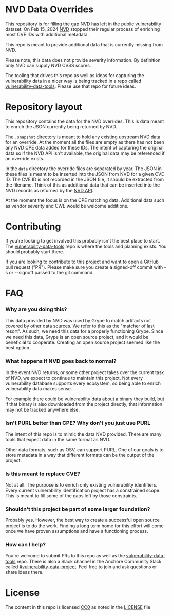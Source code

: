 # NVD Data Overrides

This repository is for filling the gap NVD has left in the public vulnerability dataset. On Feb 15, 2024 [NVD](https://nvd.nist.gov) stopped their regular process of enriching most CVE IDs with additional metadata.

This repo is meant to provide additional data that is currently missing from NVD.

Please note, this data does not provide severity information. By definition only NVD can supply NVD CVSS scores.

The tooling that drives this repo as well as ideas for capturing the vulnerability data in a nicer way is being tracked in a repo called [vulnerability-data-tools](https://github.com/anchore/vulnerability-data-tools). Please use that repo for future ideas.

# Repository layout

This repository contains the data for the NVD overrides. This is data meant to enrich the JSON currently being returned by NVD.

The `.snapshot` directory is meant to hold any existing upstream NVD data for an override. At the moment all the files are empty as there has not been any NVD CPE data added for these IDs. The intent of capturing the original data so if the NVD API isn't available, the original data may be referenced if an override exists.

In the `data` directory the override files are separated by year. The JSON in these files is meant to be inserted into the JSON from NVD for a given CVE ID. The CVE ID is not recorded in the JSON file, it should be extracted from the filename. Think of this as additional data that can be inserted into the NVD records as returned by the [NVD API](https://nvd.nist.gov/developers/vulnerabilities).

At the moment the focus is on the CPE matching data. Additional data such as vendor severity and CWE would be welcome additions.

# Contributing

If you're looking to get involved this probably isn't the best place to start. The [vulnerability-data-tools](https://github.com/anchore/vulnerability-data-tools) repo is where the tools and planning exists. You should probably start there.

If you are looking to contribute to this project and want to open a GitHub pull request ("PR"). Please make sure you create a signed-off commit with -s or --signoff passed to the git command.

# FAQ

### Why are you doing this?
 This data provided by NVD was used by Grype to match artifacts not covered by other data sources. We refer to this as the "matcher of last resort". As such, we need this data for a properly functioning Grype. Since we need this data, Grype is an open source project, and it would be beneficial to cooperate. Creating an open source project seemed like the best option.

### What happens if NVD goes back to normal?
In the event NVD returns, or some other project takes over the current task of NVD, we expect to continue to maintain this project. Not every vulnerability database supports every ecosystem, so being able to enrich vulnerability data makes sense.

For example there could be vulnerability data about a binary they build, but if that binary is also downloaded from the project directly, that information may not be tracked anywhere else.

### Isn't PURL better than CPE? Why don't you just use PURL
The intent of this repo is to mimic the data NVD provided. There are many tools that expect data in the same format as NVD.

Other data formats, such as OSV, can support PURL. One of our goals is to store metadata in a way that different formats can be the output of the project.

### Is this meant to replace CVE?
Not at all. The purpose is to enrich only existing vulnerability identifiers. Every current vulnerability identification project has a constrained scope. This is meant to fill some of the gaps left by those constraints.

### Shouldn't this project be part of some larger foundation?
Probably yes. However, the best way to create a successful open source project is to do the work. Finding a long term home for this effort will come once we have proven assumptions and have a functioning process.

### How can I help?
You're welcome to submit PRs to this repo as well as the [vulnerability-data-tools](https://github.com/anchore/vulnerability-data-tools) repo. There is also a Slack channel in the Anchore Community Slack called [#vulnerability-data-project](https://anchorecommunity.slack.com/archives/C06Q9UTQD2L). Feel free to join and ask questions or share ideas there.

# License
The content in this repo is licensed [CC0](https://creativecommons.org/public-domain/cc0/) as noted in the [LICENSE](LICENSE) file